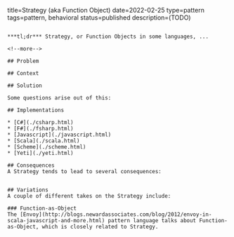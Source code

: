 title=Strategy (aka Function Object)
date=2022-02-25
type=pattern
tags=pattern, behavioral
status=published
description=(TODO)
~~~~~~

***tl;dr*** Strategy, or Function Objects in some languages, ...

<!--more-->

## Problem

## Context

## Solution

Some questions arise out of this:

## Implementations

* [C#](./csharp.html)
* [F#](./fsharp.html)
* [Javascript](./javascript.html)
* [Scala](./scala.html)
* [Scheme](./scheme.html)
* [Yeti](./yeti.html)

## Consequences
A Strategy tends to lead to several consequences:


## Variations
A couple of different takes on the Strategy include:

### Function-as-Object
The [Envoy](http://blogs.newardassociates.com/blog/2012/envoy-in-scala-javascript-and-more.html) pattern language talks about Function-as-Object, which is closely related to Strategy. 

